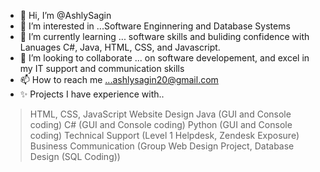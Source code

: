 - 👋 Hi, I’m @AshlySagin
- 👀 I’m interested in ...Software Enginnering and Database Systems 
- 🌱 I’m currently learning ... software skills and buliding confidence with Lanuages C#, Java, HTML, CSS, and Javascript. 
- 💞️ I’m looking to collaborate ... on software developement, and excel in my IT support and communication skills
- 📫 How to reach me ...ashlysagin20@gmail.com
- ✨ Projects I have experience with..
> HTML, CSS, JavaScript Website Design 
> Java (GUI and Console coding)
> C# (GUI and Console coding)
> Python (GUI and Console coding)
> Technical Support (Level 1 Helpdesk, Zendesk Exposure)
> Business Communication (Group Web Design Project, Database Design (SQL Coding))


<!---
AshlySagin/AshlySagin is a ✨ special ✨ repository because its `README.md` (this file) appears on your GitHub profile.
You can click the Preview link to take a look at your changes.
--->
